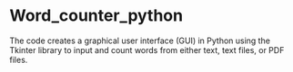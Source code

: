 # Word_counter_python
The code creates a graphical user interface (GUI) in Python using the Tkinter library to input and count words from either text, text files, or PDF files.
